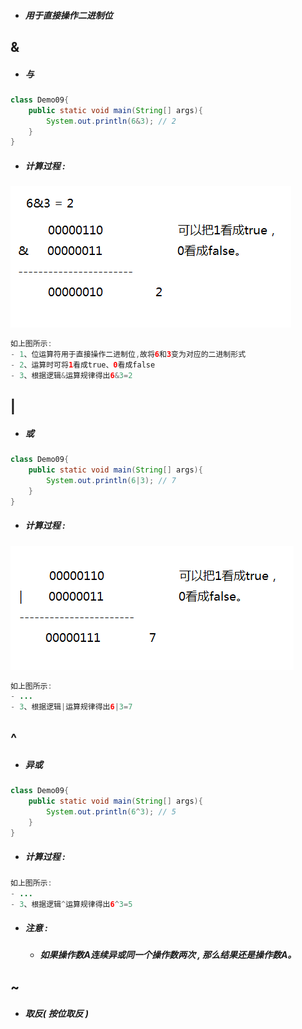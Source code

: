 * ##### 用于直接操作二进制位

## &

* ##### 与

```java
class Demo09{
    public static void main(String[] args){
        System.out.println(6&3); // 2
    }
}
```

* ##### 计算过程 :

![](/assets/与运算计算过程.png)

```java
如上图所示:
- 1、位运算符用于直接操作二进制位,故将6和3变为对应的二进制形式
- 2、运算时可将1看成true、0看成false
- 3、根据逻辑&运算规律得出6&3=2
```

## \|

* ##### 或

```java
class Demo09{
    public static void main(String[] args){
        System.out.println(6|3); // 7
    }
}
```

* ##### 计算过程 :

![](/assets/或运算计算过程.png)

```java
如上图所示:
- ...
- 3、根据逻辑|运算规律得出6|3=7
```

## ^

* ##### 异或

```java
class Demo09{
    public static void main(String[] args){
        System.out.println(6^3); // 5
    }
}
```

* ##### 计算过程 :



```java
如上图所示:
- ...
- 3、根据逻辑^运算规律得出6^3=5
```

* ##### 注意 :

  * ##### 如果操作数A连续异或同一个操作数两次 , 那么结果还是操作数A。

## ~

* ##### 取反\( 按位取反 \)



